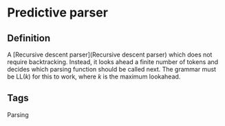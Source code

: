 # Predictive parser

## Definition
A [Recursive descent parser](Recursive descent parser) which does not require backtracking. Instead, it looks ahead a finite number of tokens and decides which parsing function should be called next. The grammar must be LL(*k*) for this to work, where *k* is the maximum lookahead.

## Tags
Parsing


